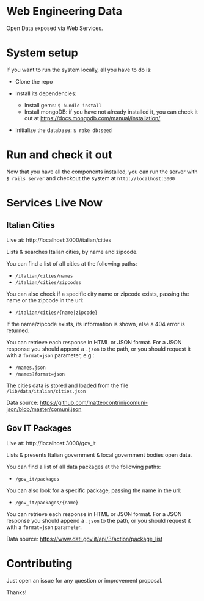 # Web Engineering Data

Open Data exposed via Web Services.

# System setup

If you want to run the system locally, all you have to do is:

* Clone the repo
* Install its dependencies:
  * Install gems: `$ bundle install`
  * Install mongoDB: if you have not already installed it, you can check it out at https://docs.mongodb.com/manual/installation/
  
* Initialize the database:
  `$ rake db:seed`

# Run and check it out

Now that you have all the components installed, you can run the server with `$ rails server` and checkout the system at `http://localhost:3000`

# Services Live Now

## Italian Cities

Live at: http://localhost:3000/italian/cities

Lists & searches Italian cities, by name and zipcode. 

You can find a list of all cities at the following paths: 
* `/italian/cities/names`
* `/italian/cities/zipcodes`

You can also check if a specific city name or zipcode exists, passing the name or the zipcode in the url: 
  * `/italian/cities/{name|zipcode}`

If the name/zipcode exists, its information is shown, else a 404 error is returned.

You can retrieve each response in HTML or JSON format. For a JSON response you should append a `.json` to the path, or you should request it with a `format=json` parameter, e.g.:
  * `/names.json`
  * `/names?format=json`

The cities data is stored and loaded from the file `/lib/data/italian/cities.json`

Data source: https://github.com/matteocontrini/comuni-json/blob/master/comuni.json

## Gov IT Packages

Live at: http://localhost:3000/gov_it

Lists & presents Italian government & local government bodies open data.

You can find a list of all data packages at the following paths: 
* `/gov_it/packages`

You can also look for a specific package, passing the name in the url: 
  * `/gov_it/packages/{name}`

You can retrieve each response in HTML or JSON format. For a JSON response you should append a `.json` to the path, or you should request it with a `format=json` parameter.

Data source: https://www.dati.gov.it/api/3/action/package_list

# Contributing

Just open an issue for any question or improvement proposal. 

Thanks!
